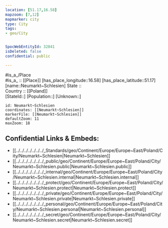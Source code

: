 ```yaml
---
location: [51.17,16.58] 
mapzoom: [7,12] 
mapmarker: city 
type: City
tags:
- geo/City


SpocWebEntityId: 32841
isDeleted: false
confidential: public

---
```

#is_a_/Place  
#is_a_ :: [[Place]] 
[has_place_longitude::16.58] 
[has_place_latitude::51.17] 
[name::Neumarkt~Schlesien] 
State ::  
Country :: [[Poland]]  
[StateId::] 
[Population::] 
[Unknown::] 


```leaflet
id: Neumarkt~Schlesien
coordinates: [[Neumarkt~Schlesien]] 
markerFile: [[Neumarkt~Schlesien]] 
defaultZoom: 11 
maxZoom: 18
```


## Confidential Links & Embeds: 
- [[../../../../../../../_Standards/geo/Continent/Europe/Europe~East/Poland/City/Neumarkt~Schlesien|Neumarkt~Schlesien]] 
- [[../../../../../../../_public/geo/Continent/Europe/Europe~East/Poland/City/Neumarkt~Schlesien.public|Neumarkt~Schlesien.public]] 
- [[../../../../../../../_internal/geo/Continent/Europe/Europe~East/Poland/City/Neumarkt~Schlesien.internal|Neumarkt~Schlesien.internal]] 
- [[../../../../../../../_protect/geo/Continent/Europe/Europe~East/Poland/City/Neumarkt~Schlesien.protect|Neumarkt~Schlesien.protect]] 
- [[../../../../../../../_private/geo/Continent/Europe/Europe~East/Poland/City/Neumarkt~Schlesien.private|Neumarkt~Schlesien.private]] 
- [[../../../../../../../_personal/geo/Continent/Europe/Europe~East/Poland/City/Neumarkt~Schlesien.personal|Neumarkt~Schlesien.personal]] 
- [[../../../../../../../_secret/geo/Continent/Europe/Europe~East/Poland/City/Neumarkt~Schlesien.secret|Neumarkt~Schlesien.secret]] 
